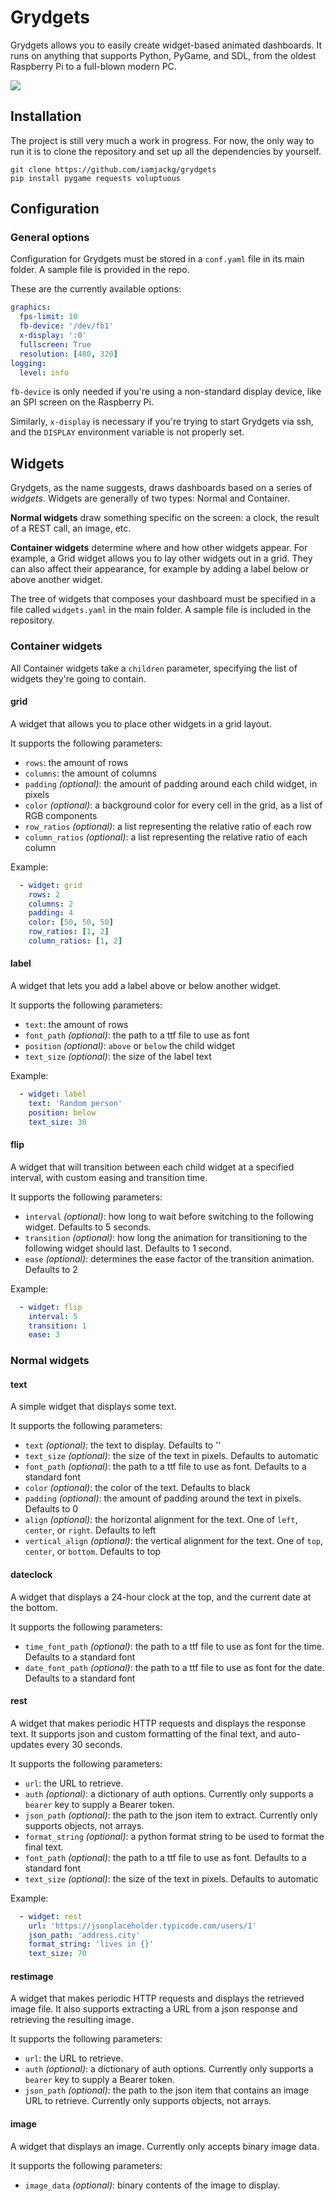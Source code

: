 # Grydgets

Grydgets allows you to easily create widget-based animated dashboards.
It runs on anything that supports Python, PyGame, and SDL, from the oldest Raspberry Pi to a full-blown modern PC.

![](images/grydgets-window.png)

## Installation

The project is still very much a work in progress. For now, the only way to run it is to clone the repository and set up
all the dependencies by yourself.

```
git clone https://github.com/iamjackg/grydgets
pip install pygame requests voluptuous
```

## Configuration

### General options

Configuration for Grydgets must be stored in a `conf.yaml` file in its main folder. A sample file is provided in the
repo.

These are the currently available options:

```yaml
graphics:
  fps-limit: 10
  fb-device: '/dev/fb1'
  x-display: ':0'
  fullscreen: True
  resolution: [480, 320]
logging:
  level: info
```

`fb-device` is only needed if you're using a non-standard display device, like an SPI screen on the Raspberry Pi.

Similarly, `x-display` is necessary if you're trying to start Grydgets via ssh, and the `DISPLAY` environment variable
is not properly set.

## Widgets

Grydgets, as the name suggests, draws dashboards based on a series of _widgets_. Widgets are generally of two types:
Normal and Container.

**Normal widgets** draw something specific on the screen: a clock, the result of a REST call, an image, etc.

**Container widgets** determine where and how other widgets appear. For example, a Grid widget allows you to lay other
widgets out in a grid. They can also affect their appearance, for example by adding a label below or above another
widget.

The tree of widgets that composes your dashboard must be specified in a file called `widgets.yaml` in the main folder. A
sample file is included in the repository.

### Container widgets

All Container widgets take a `children` parameter, specifying the list of widgets they're going to contain.

#### grid

A widget that allows you to place other widgets in a grid layout.

It supports the following parameters:

* `rows`: the amount of rows
* `columns`: the amount of columns
* `padding` _(optional)_: the amount of padding around each child widget, in pixels
* `color` _(optional)_: a background color for every cell in the grid, as a list of RGB components
* `row_ratios` _(optional)_: a list representing the relative ratio of each row
* `column_ratios` _(optional)_: a list representing the relative ratio of each column

Example:

```yaml
  - widget: grid
    rows: 2
    columns: 2
    padding: 4
    color: [50, 50, 50]
    row_ratios: [1, 2]
    column_ratios: [1, 2]
```

#### label

A widget that lets you add a label above or below another widget.

It supports the following parameters:

* `text`: the amount of rows
* `font_path` _(optional)_: the path to a ttf file to use as font
* `position` _(optional)_: `above` or `below` the child widget
* `text_size` _(optional)_: the size of the label text

Example:

```yaml
  - widget: label
    text: 'Random person'
    position: below
    text_size: 30
```

#### flip

A widget that will transition between each child widget at a specified interval, with custom easing and
transition time.

It supports the following parameters:

* `interval` _(optional)_: how long to wait before switching to the following widget. Defaults to 5 seconds.
* `transition` _(optional)_: how long the animation for transitioning to the following widget should last. Defaults to 1
second.
* `ease` _(optional)_: determines the ease factor of the transition animation. Defaults to 2

Example:

```yaml
  - widget: flip
    interval: 5
    transition: 1
    ease: 3
```

### Normal widgets

#### text

A simple widget that displays some text.

It supports the following parameters:

* `text` _(optional)_: the text to display. Defaults to ''
* `text_size` _(optional)_: the size of the text in pixels. Defaults to automatic
* `font_path` _(optional)_: the path to a ttf file to use as font. Defaults to a standard font
* `color` _(optional)_: the color of the text. Defaults to black
* `padding` _(optional)_: the amount of padding around the text in pixels. Defaults to 0
* `align` _(optional)_: the horizontal alignment for the text. One of `left`, `center`, or `right`. Defaults to left
* `vertical_align` _(optional)_: the vertical alignment for the text. One of `top`, `center`, or `bottom`. Defaults to
top

#### dateclock

A widget that displays a 24-hour clock at the top, and the current date at the bottom.

It supports the following parameters:

* `time_font_path` _(optional)_: the path to a ttf file to use as font for the time. Defaults to a standard font
* `date_font_path` _(optional)_: the path to a ttf file to use as font for the date. Defaults to a standard font

#### rest

A widget that makes periodic HTTP requests and displays the response text. It supports json and custom formatting of the final
text, and auto-updates every 30 seconds.

It supports the following parameters:

* `url`: the URL to retrieve.
* `auth` _(optional)_: a dictionary of auth options. Currently only supports a `bearer` key to supply a Bearer token.
* `json_path` _(optional)_: the path to the json item to extract. Currently only supports objects, not arrays.
* `format_string` _(optional)_: a python format string to be used to format the final text.
* `font_path` _(optional)_: the path to a ttf file to use as font. Defaults to a standard font
* `text_size` _(optional)_: the size of the text in pixels. Defaults to automatic

Example:

```yaml
  - widget: rest
    url: 'https://jsonplaceholder.typicode.com/users/1'
    json_path: 'address.city'
    format_string: 'lives in {}'
    text_size: 70
```

#### restimage

A widget that makes periodic HTTP requests and displays the retrieved image file.
It also supports extracting a URL from a json response and retrieving the resulting image.

It supports the following parameters:

* `url`: the URL to retrieve.
* `auth` _(optional)_: a dictionary of auth options. Currently only supports a `bearer` key to supply a Bearer token.
* `json_path` _(optional)_: the path to the json item that contains an image URL to retrieve.
Currently only supports objects, not arrays.


#### image

A widget that displays an image. Currently only accepts binary image data.

It supports the following parameters:

* `image_data` _(optional)_: binary contents of the image to display.